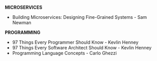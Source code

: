 **MICROSERVICES**

- Building Microservices: Designing Fine-Grained Systems - Sam Newman

**PROGRAMMING**

- 97 Things Every Programmer Should Know - Kevlin Henney
- 97 Things Every Software Architect Should Know - Kevlin Henney
- Programming Language Concepts - Carlo Ghezzi
